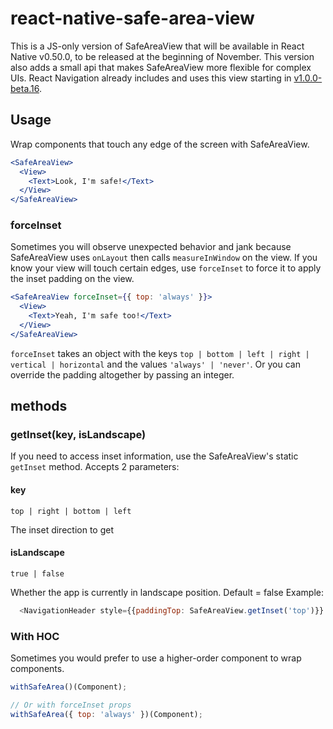 # react-native-safe-area-view

This is a JS-only version of SafeAreaView that will be available in React Native v0.50.0, to be released at the beginning of November. This version also adds a small api that makes SafeAreaView more flexible for complex UIs. React Navigation already includes and uses this view starting in [v1.0.0-beta.16](https://github.com/react-community/react-navigation/releases/tag/v1.0.0-beta.16).

## Usage

Wrap components that touch any edge of the screen with SafeAreaView. 

```jsx
<SafeAreaView>
  <View>
    <Text>Look, I'm safe!</Text>
  </View>
</SafeAreaView>
```

### forceInset

Sometimes you will observe unexpected behavior and jank because SafeAreaView uses `onLayout` then calls `measureInWindow` on the view. If you know your view will touch certain edges, use `forceInset` to force it to apply the inset padding on the view. 

```jsx
<SafeAreaView forceInset={{ top: 'always' }}>
  <View>
    <Text>Yeah, I'm safe too!</Text>
  </View>
</SafeAreaView>
```

`forceInset` takes an object with the keys `top | bottom | left | right | vertical | horizontal` and the values `'always' | 'never'`. Or you can override the padding altogether by passing an integer.

## methods

### getInset(key, isLandscape)

If you need to access inset information, use the SafeAreaView's static `getInset` method.
Accepts 2 parameters:
#### key
`top | right | bottom | left` 

The inset direction to get
#### isLandscape
`true | false`

Whether the app is currently in landscape position. Default = false
Example:
```javascript
  <NavigationHeader style={{paddingTop: SafeAreaView.getInset('top')}} />
```

### With HOC

Sometimes you would prefer to use a higher-order component to wrap components.

```js
withSafeArea()(Component);

// Or with forceInset props
withSafeArea({ top: 'always' })(Component);
```